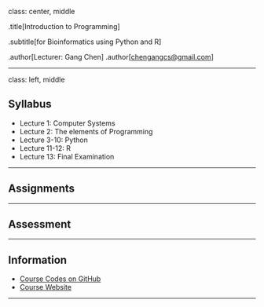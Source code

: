 class: center, middle

.title[Introduction to Programming]

.subtitle[for Bioinformatics using Python and R]

.author[Lecturer: Gang Chen]
.author[chengangcs@gmail.com]

---
class: left, middle
## Syllabus

* Lecture 1: Computer Systems
* Lecture 2: The elements of Programming
* Lecture 3-10: Python
* Lecture 11-12: R
* Lecture 13: Final Examination

---
## Assignments



---
## Assessment

---
## Information
* [Course Codes on GitHub](https://github.com/gangchen/CUHK-I2P/)
* [Course Website](https://gangchen.github.io/CUHK-I2P/index.html)
---
